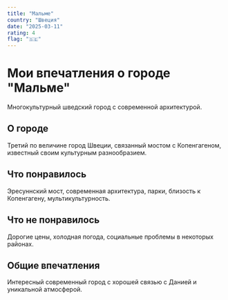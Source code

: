 ```yaml
---
title: "Мальме"
country: "Швеция"
date: "2025-03-11"
rating: 4
flag: "🇸🇪"
---
```


# Мои впечатления о городе "Мальме"

Многокультурный шведский город с современной архитектурой.

## О городе

Третий по величине город Швеции, связанный мостом с Копенгагеном, известный своим культурным разнообразием.

## Что понравилось

Эресуннский мост, современная архитектура, парки, близость к Копенгагену, мультикультурность.

## Что не понравилось

Дорогие цены, холодная погода, социальные проблемы в некоторых районах.

## Общие впечатления

Интересный современный город с хорошей связью с Данией и уникальной атмосферой.
